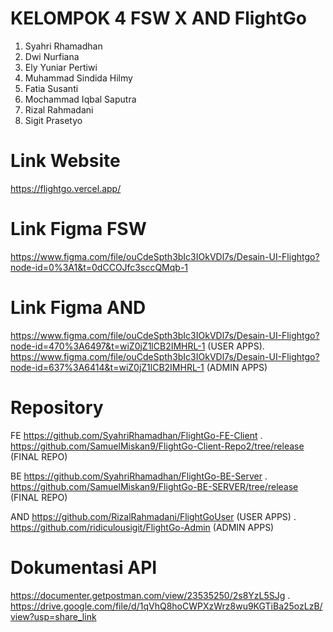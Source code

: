 # KELOMPOK 4 FSW X AND FlightGo

1. Syahri Rhamadhan
2. Dwi Nurfiana
3. Ely Yuniar Pertiwi
4. Muhammad Sindida Hilmy
5. Fatia Susanti
6. Mochammad Iqbal Saputra
7. Rizal Rahmadani
8. Sigit Prasetyo 

# Link Website
https://flightgo.vercel.app/

# Link Figma FSW
https://www.figma.com/file/ouCdeSpth3bIc3IOkVDl7s/Desain-UI-Flightgo?node-id=0%3A1&t=0dCCOJfc3sccQMqb-1

# Link Figma AND
https://www.figma.com/file/ouCdeSpth3bIc3IOkVDl7s/Desain-UI-Flightgo?node-id=470%3A6497&t=wiZ0jZ1lCB2IMHRL-1 (USER APPS).\
https://www.figma.com/file/ouCdeSpth3bIc3IOkVDl7s/Desain-UI-Flightgo?node-id=637%3A6414&t=wiZ0jZ1lCB2IMHRL-1 (ADMIN APPS)

# Repository
FE
https://github.com/SyahriRhamadhan/FlightGo-FE-Client .\
https://github.com/SamuelMiskan9/FlightGo-Client-Repo2/tree/release (FINAL REPO)

BE
https://github.com/SyahriRhamadhan/FlightGo-BE-Server .\
https://github.com/SamuelMiskan9/FlightGo-BE-SERVER/tree/release (FINAL REPO)

AND
https://github.com/RizalRahmadani/FlightGoUser (USER APPS) .\
https://github.com/ridiculousigit/FlightGo-Admin (ADMIN APPS)

# Dokumentasi API
https://documenter.getpostman.com/view/23535250/2s8YzL5SJg .\
https://drive.google.com/file/d/1qVhQ8hoCWPXzWrz8wu9KGTiBa25ozLzB/view?usp=share_link